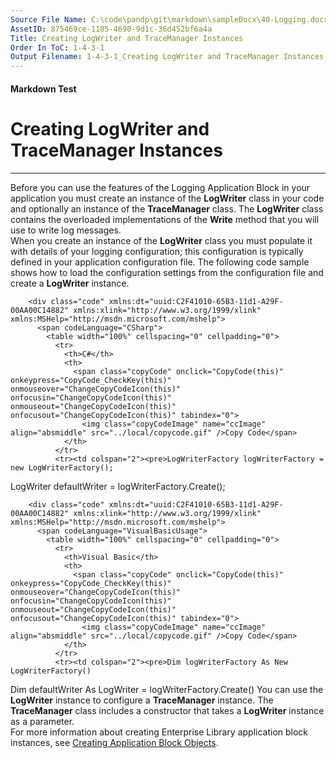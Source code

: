 ```yaml
---
Source File Name: C:\code\pandp\git\markdown\sampleDocx\40-Logging.docx
AssetID: 875469ce-1185-4690-9d1c-36d452bf6a4a
Title: Creating LogWriter and TraceManager Instances
Order In ToC: 1-4-3-1
Output Filename: 1-4-3-1_Creating LogWriter and TraceManager Instances.markdown
---
```


#### Markdown Test ####
# Creating LogWriter and TraceManager Instances #
----------

Before you can use the features of the Logging Application Block in your application you must create an instance of the **LogWriter** class in your code and optionally an instance of the **TraceManager** class. The **LogWriter** class contains the overloaded implementations of the **Write** method that you will use to write log messages.  
When you create an instance of the **LogWriter** class you must populate it with details of your logging configuration; this configuration is typically defined in your application configuration file. The following code sample shows how to load the configuration settings from the configuration file and create a **LogWriter** instance.  

        <div class="code" xmlns:dt="uuid:C2F41010-65B3-11d1-A29F-00AA00C14882" xmlns:xlink="http://www.w3.org/1999/xlink" xmlns:MSHelp="http://msdn.microsoft.com/mshelp">
          <span codeLanguage="CSharp">
            <table width="100%" cellspacing="0" cellpadding="0">
              <tr>
                <th>C#</th>
                <th>
                  <span class="copyCode" onclick="CopyCode(this)" onkeypress="CopyCode_CheckKey(this)" onmouseover="ChangeCopyCodeIcon(this)" onfocusin="ChangeCopyCodeIcon(this)" onmouseout="ChangeCopyCodeIcon(this)" onfocusout="ChangeCopyCodeIcon(this)" tabindex="0">
                    <img class="copyCodeImage" name="ccImage" align="absmiddle" src="../local/copycode.gif" />Copy Code</span>
                </th>
              </tr>
              <tr><td colspan="2"><pre>LogWriterFactory logWriterFactory = new LogWriterFactory();
LogWriter defaultWriter = logWriterFactory.Create();</pre></td></tr>
            </table>
          </span>
        </div>
      
        <div class="code" xmlns:dt="uuid:C2F41010-65B3-11d1-A29F-00AA00C14882" xmlns:xlink="http://www.w3.org/1999/xlink" xmlns:MSHelp="http://msdn.microsoft.com/mshelp">
          <span codeLanguage="VisualBasicUsage">
            <table width="100%" cellspacing="0" cellpadding="0">
              <tr>
                <th>Visual Basic</th>
                <th>
                  <span class="copyCode" onclick="CopyCode(this)" onkeypress="CopyCode_CheckKey(this)" onmouseover="ChangeCopyCodeIcon(this)" onfocusin="ChangeCopyCodeIcon(this)" onmouseout="ChangeCopyCodeIcon(this)" onfocusout="ChangeCopyCodeIcon(this)" tabindex="0">
                    <img class="copyCodeImage" name="ccImage" align="absmiddle" src="../local/copycode.gif" />Copy Code</span>
                </th>
              </tr>
              <tr><td colspan="2"><pre>Dim logWriterFactory As New LogWriterFactory()
Dim defaultWriter As LogWriter = logWriterFactory.Create()</pre></td></tr>
            </table>
          </span>
        </div>
      You can use the **LogWriter** instance to configure a **TraceManager** instance. The **TraceManager** class includes a constructor that takes a **LogWriter** instance as a parameter.   
For more information about creating Enterprise Library application block instances, see <a href="test-markdown_6453869a-c2bb-4494-9095-ea97d328ee94.html" xmlns:dt="uuid:C2F41010-65B3-11d1-A29F-00AA00C14882" xmlns:xlink="http://www.w3.org/1999/xlink" xmlns:MSHelp="http://msdn.microsoft.com/mshelp">Creating Application Block Objects</a>.  


